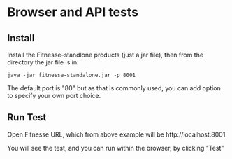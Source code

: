 # Browser and API tests

## Install

Install the Fitnesse-standlone products (just a jar file), then from the directory the jar file is in:
```
java -jar fitnesse-standalone.jar -p 8001
```
The default port is "80" but as that is commonly used, you can add option to specify your own port choice.


## Run Test

Open Fitnesse URL, which from above example will be http://localhost:8001

You will see the test, and you can run within the browser, by clicking "Test"
